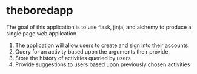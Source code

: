 # theboredapp

The goal of this application is to use flask, jinja, and alchemy to produce a single page web application.

1. The application will allow users to create and sign into their accounts.
2. Query for an activity based upon the arguments their provide.
3. Store the history of activities queried by users
4. Provide suggestions to users based upon previously chosen activities
